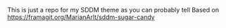 This is just a repo for my SDDM theme as you can probably tell
Based on https://framagit.org/MarianArlt/sddm-sugar-candy
